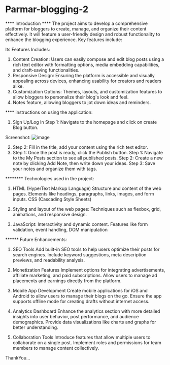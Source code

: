 # Parmar-blogging-2

**** Introduction ****
The project aims to develop a comprehensive platform for bloggers to create, manage, and organize their content effectively. It will feature a user-friendly design and robust functionality to enhance the blogging experience. Key features include:



Its Features Includes:
1) Content Creation: Users can easily compose and edit blog posts using a rich text editor with formatting options, media embedding capabilities, and draft-saving functionalities.
2) Responsive Design: Ensuring the platform is accessible and visually appealing across devices, enhancing usability for creators and readers alike.
3) Customization Options: Themes, layouts, and customization features to allow bloggers to personalize their blog's look and feel.
4) Notes feature, allowing bloggers to jot down ideas and reminders.



**** instructions on using the application:

1. Sign Up/Log In
Step 1: Navigate to the homepage and click on create Blog button.

Screenshot: ![image](https://github.com/user-attachments/assets/f6935ab8-2ff6-468f-bb33-706520770130)

2. Step 2: Fill in the title, add your content using the rich text editor.
3. Step 1: Once the post is ready, click the Publish button.
Step 1: Navigate to the My Posts section to see all published posts.
Step 2: Create a new note by clicking Add Note, then write down your ideas.
Step 3: Save your notes and organize them with tags.


******** Technologies used in the project:
1) HTML (HyperText Markup Language)
     Structure and content of the web pages.
     Elements like headings, paragraphs, links, images, and form inputs.
     CSS (Cascading Style Sheets)

2) Styling and layout of the web pages:
     Techniques such as flexbox, grid, animations, and responsive design.
3) JavaScript:
     Interactivity and dynamic content.
     Features like form validation, event handling, DOM manipulation

****** Future Enhancements:
1) SEO Tools
Add built-in SEO tools to help users optimize their posts for search engines.
Include keyword suggestions, meta description previews, and readability analysis.

2) Monetization Features
Implement options for integrating advertisements, affiliate marketing, and paid subscriptions.
Allow users to manage ad placements and earnings directly from the platform.

3) Mobile App Development
Create mobile applications for iOS and Android to allow users to manage their blogs on the go.
Ensure the app supports offline mode for creating drafts without internet access.

4) Analytics Dashboard
Enhance the analytics section with more detailed insights into user behavior, post performance, and audience demographics.
Provide data visualizations like charts and graphs for better understanding.

5) Collaboration Tools
Introduce features that allow multiple users to collaborate on a single post.
Implement roles and permissions for team members to manage content collectively.

ThankYou...
